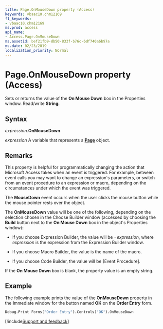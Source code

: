 ```yaml
---
title: Page.OnMouseDown property (Access)
keywords: vbaac10.chm12169
f1_keywords:
- vbaac10.chm12169
ms.prod: access
api_name:
- Access.Page.OnMouseDown
ms.assetid: bef21fb9-db50-833f-b76c-6df740a6b97a
ms.date: 02/23/2019
localization_priority: Normal
---
```



# Page.OnMouseDown property (Access)

Sets or returns the value of the **On Mouse Down** box in the Properties window. Read/write **String**.


## Syntax

_expression_.**OnMouseDown**

_expression_ A variable that represents a **[Page](Access.Page.md)** object.


## Remarks

This property is helpful for programmatically changing the action that Microsoft Access takes when an event is triggered. For example, between event calls you may want to change an expression's parameters, or switch from an event procedure to an expression or macro, depending on the circumstances under which the event was triggered. 

The **MouseDown** event occurs when the user clicks the mouse button while the mouse pointer rests over the object.

The **OnMouseDown** value will be one of the following, depending on the selection chosen in the Choose Builder window (accessed by choosing the **Build** button next to the **On Mouse Down** box in the object's Properties window):

- If you choose Expression Builder, the value will be =_expression_, where _expression_ is the expression from the Expression Builder window.
    
- If you choose Macro Builder, the value is the name of the macro. 
    
- If you choose Code Builder, the value will be [Event Procedure]. 
    
If the **On Mouse Down** box is blank, the property value is an empty string.


## Example

The following example prints the value of the **OnMouseDown** property in the Immediate window for the button named **OK** on the **Order Entry** form.

```vb
Debug.Print Forms("Order Entry").Controls("OK").OnMouseDown
```


[!include[Support and feedback](~/includes/feedback-boilerplate.md)]